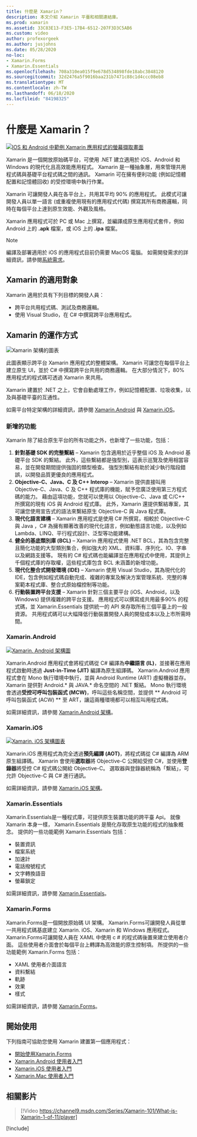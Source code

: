 ```yaml
---
title: 什麼是 Xamarin？
description: 本文介紹 Xamarin 平臺和相關連結庫。
ms.prod: xamarin
ms.assetid: 33C83E13-F3E5-17B4-6512-207F3D3C5AB6
ms.custom: video
author: profexorgeek
ms.author: jusjohns
ms.date: 05/28/2020
no-loc:
- Xamarin.Forms
- Xamarin.Essentials
ms.openlocfilehash: 708a310ea015f9e678d534898fde18abc3848120
ms.sourcegitcommit: 32d2476a5f9016baa231b7471c88c1d4ccc08eb8
ms.translationtype: MT
ms.contentlocale: zh-TW
ms.lasthandoff: 06/18/2020
ms.locfileid: "84198325"
---
```

# <a name="what-is-xamarin"></a>什麼是 Xamarin？

[![IOS 和 Android 中範例 Xamarin 應用程式的螢幕擷取畫面](what-is-xamarin-images/xamarin-app-cropped.png)](what-is-xamarin-images/xamarin-app.png#lightbox)

Xamarin 是一個開放原始碼平台，可使用 .NET 建立適用於 iOS、Android 和 Windows 的現代化且高效能應用程式。 Xamarin 是一種抽象層，用來管理共用程式碼與基礎平台程式碼之間的通訊。 Xamarin 可在擁有便利功能 (例如記憶體配置和記憶體回收) 的受控環境中執行作業。

Xamarin 可讓開發人員在各平台上，共用其平均 90% 的應用程式。 此模式可讓開發人員以單一語言 (或重複使用現有的應用程式代碼) 撰寫其所有商務邏輯，同時在每個平台上達到原生效能、外觀及風格。

Xamarin 應用程式可於 PC 或 Mac 上撰寫，並編譯成原生應用程式套件，例如 Android 上的 **.apk** 檔案，或 iOS 上的 **.ipa** 檔案。

> [!NOTE]
> 編譯及部署適用於 iOS 的應用程式目前仍需要 MacOS 電腦。 如需開發需求的詳細資訊，請參閱[系統需求](~/cross-platform/get-started/requirements.md#macos-requirements)。

## <a name="who-xamarin-is-for"></a>Xamarin 的適用對象

Xamarin 適用於具有下列目標的開發人員：

- 跨平台共用程式碼、測試及商務邏輯。
- 使用 Visual Studio，在 C# 中撰寫跨平台應用程式。

## <a name="how-xamarin-works"></a>Xamarin 的運作方式

![Xamarin 架構的圖表](what-is-xamarin-images/xamarin-architecture.png)

此圖表顯示跨平台 Xamarin 應用程式的整體架構。 Xamarin 可讓您在每個平台上建立原生 UI，並於 C# 中撰寫跨平台共用的商務邏輯。 在大部分情況下，80% 應用程式的程式碼可透過 Xamarin 來共用。

Xamarin 建置於 .NET 之上，它會自動處理工作，例如記憶體配置、垃圾收集，以及與基礎平臺的互通性。

如需平台特定架構的詳細資訊，請參閱 [Xamarin.Android](#xamarinandroid) 與 [Xamarin.iOS](#xamarinios)。

### <a name="added-features"></a>新增的功能

Xamarin 除了結合原生平台的所有功能之外，也新增了一些功能，包括：

1. **針對基礎 SDK 的完整繫結** – Xamarin 包含適用於近乎整個 iOS 及 Android 基礎平台 SDK 的繫結。 此外，這些繫結都是強型別，這表示巡覽及使用相當容易，並在開發期間提供強固的類型檢查。 強型別繫結有助於減少執行階段錯誤，以開發品質更優良的應用程式。
1. **Objective-C、Java、C 及 C++ Interop** – Xamarin 提供直接叫用 Objective-C、Java、C 及 C++ 程式庫的機能，賦予您廣泛使用第三方程式碼的能力。 藉由這項功能，您就可以使用以 Objective-C、Java 或 C/C++ 所撰寫的現有 iOS 與 Android 程式庫。 此外，Xamarin 還提供繫結專案，其可讓您使用宣告式的語法來繫結原生 Objective-C 與 Java 程式庫。
1. **現代化語言建構** – Xamarin 應用程式是使用 C# 所撰寫，相較於 Objective-C 與 Java ，C# 為擁有顯著改善的現代化語言，例如動態語言功能，以及例如 Lambda、LINQ、平行程式設計、泛型等功能建構。
1. **健全的基底類別庫 (BCL)** – Xamarin 應用程式使用 .NET BCL，其為包含完整且簡化功能的大型類別集合，例如強大的 XML、資料庫、序列化、IO、字串以及網路支援等。 現有的 C# 程式碼也能編譯並在應用程式中使用，其提供上千個程式庫的存取權，這些程式庫包含 BCL 未涵蓋的新增功能。
1. **現代化整合式開發環境 (IDE)** – Xamarin 使用 Visual Studio，其為現代化的 IDE，包含例如程式碼自動完成、複雜的專案及解決方案管理系統、完整的專案範本程式庫、整合式原始檔控制等功能。
1. **行動裝置跨平台支援** – Xamarin 針對三個主要平台 (iOS、Android，以及 Windows) 提供複雜的跨平台支援。 應用程式可以撰寫成共用最多90% 的程式碼，並 Xamarin.Essentials 提供統一的 API 來存取所有三個平臺上的一般資源。 共用程式碼可以大幅降低行動裝置開發人員的開發成本以及上市所需時間。

### <a name="xamarinandroid"></a>Xamarin.Android

[![Xamarin. Android 架構圖](what-is-xamarin-images/android-architecture-cropped.png)](what-is-xamarin-images/android-architecture.png#lightbox)

Xamarin.Android 應用程式會將程式碼從 C# 編譯為**中繼語言 (IL)**，並接著在應用程式啟動時透過 **Just-in-Time (JIT)** 編譯為原生組譯碼。 Xamarin.Android 應用程式會在 Mono 執行環境中執行，並與 Android Runtime (ART) 虛擬機器並存。 Xamarin 提供對 Android.* 與 JAVA.* 命名空間的 .NET 繫結。 Mono 執行環境會透過**受控可呼叫包裝函式 (MCW)**，呼叫這些名稱空間，並提供 ** Android 可呼叫包裝函式 (ACW) ** 至 ART，讓這兩種環境都可以相互叫用程式碼。

如需詳細資訊，請參閱 [Xamarin.Android 架構](~/android/internals/architecture.md)。

### <a name="xamarinios"></a>Xamarin.iOS

[![Xamarin. iOS 架構圖表](what-is-xamarin-images/ios-architecture-cropped.png)](what-is-xamarin-images/ios-architecture.png#lightbox)

Xamarin.iOS 應用程式為完全透過**預先編譯 (AOT)**，將程式碼從 C# 編譯為 ARM 原生組譯碼。 Xamarin 會使用**選取器**將 Objective-C 公開給受控 C#，並使用**登錄器**將受控 C# 程式碼公開給 Objective-C。 選取器與登錄器統稱為「繫結」，可允許 Objective-C 與 C# 進行通訊。

如需詳細資訊，請參閱 [Xamarin.iOS 架構](~/ios/internals/architecture.md)。

### Xamarin.Essentials

Xamarin.Essentials是一種程式庫，可提供原生裝置功能的跨平臺 Api。 就像 Xamarin 本身一樣， Xamarin.Essentials 是簡化存取原生功能的程式的抽象概念。 提供的一些功能範例 Xamarin.Essentials 包括：

- 裝置資訊
- 檔案系統
- 加速計
- 電話撥號程式
- 文字轉換語音
- 螢幕鎖定

如需詳細資訊，請參閱 [Xamarin.Essentials](~/essentials/index.md)。

### Xamarin.Forms

Xamarin.Forms是一個開放原始碼 UI 架構。 Xamarin.Forms可讓開發人員從單一共用程式碼基底建立 Xamarin. iOS、Xamarin 和 Windows 應用程式。 Xamarin.Forms可讓開發人員在 XAML 中使用 c # 的程式碼後置來建立使用者介面。 這些使用者介面會於每個平台上轉譯為高效能的原生控制項。 所提供的一些功能範例 Xamarin.Forms 包括：

- XAML 使用者介面語言
- 資料繫結
- 軌跡
- 效果
- 樣式

如需詳細資訊，請參閱 [Xamarin.Forms](~/xamarin-forms/index.yml)。

## <a name="get-started"></a>開始使用

下列指南可協助您使用 Xamarin 建置第一個應用程式：

- [開始使用Xamarin.Forms](~/xamarin-forms/index.yml)
- [Xamarin.Android 使用者入門](~/android/index.yml)
- [Xamarin.iOS 使用者入門](~/ios/index.yml)
- [Xamarin.Mac 使用者入門](~/mac/index.yml)

## <a name="related-video"></a>相關影片

> [!Video https://channel9.msdn.com/Series/Xamarin-101/What-is-Xamarin-1-of-11/player]

[!include[](~/essentials/includes/xamarin-show-essentials.md)]
